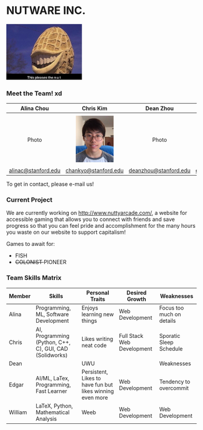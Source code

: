 # NUTWARE INC.
<img src="./assets/images/profile_pictures/thispleasesthenut.jpeg" width="200">

### Meet the Team! xd
Alina Chou | Chris Kim | Dean Zhou | Edgar Roman | William Wang
:---: | :---: | :---: | :---: | :---:
Photo | <img src="./assets/images/profile_pictures/chankyo.png" width="100"> | Photo | <img src="./assets/images/profile_pictures/edgar.jpg" width="100"> | <img src="./assets/images/pikachess.jpg" width="100">
alinac@stanford.edu | chankyo@stanford.edu | deanzhou@stanford.edu | emroman@stanford.edu | wjwang@stanford.edu

To get in contact, please e-mail us!

### Current Project
We are currently working on http://www.nuttyarcade.com/, a website for accessible gaming that allows you to connect with friends and save progress so that you can feel pride and accomplishment for the many hours you waste on our website to support capitalism!

Games to await for:
- FISH
- <del> COLONIST </del> PIONEER

### Team Skills Matrix
Member | Skills | Personal Traits | Desired Growth | Weaknesses
--- | --- | --- | --- | ---
Alina | Programming, ML, Software Development | Enjoys learning new things | Web Development | Focus too much on details
Chris | AI, Programming (Python, C++, C), GUI, CAD (Solidworks) | Likes writing neat code | Full Stack Web Development | Sporatic Sleep Schedule
Dean |  | UWU | | Weaknesses
Edgar | AI/ML, LaTex, Programming, Fast Learner | Persistent, Likes to have fun but likes winning even more | Web Development | Tendency to overcommit
William | LaTeX, Python, Mathematical Analysis | Weeb | Web Development | Web Development
